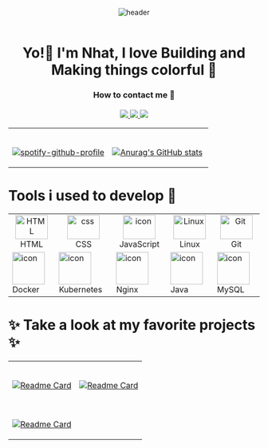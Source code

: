 <!--Header-->
<header>

![header](https://capsule-render.vercel.app/api?type=wave&color=0:76C4FF,100:4FFFDF&height=300&section=header&text=YEET&fontSize=90)

</header>

<!--Greeting-->
<h1 align="center">
    Yo!👋 I'm Nhat, I love <b>Building</b> and <b>Making</b> things colorful 🎨
</h1>

<!--Contact-->
<h3 align="center">
    How to contact me 🤔
    <br><br>
    <a href="https://www.facebook.com/profile.php?id=100091778170480">
        <img src="https://img.shields.io/badge/Facebook-1877F2?style=for-the-badge&logo=facebook&logoColor=white">
    </a>
    <a href="https://www.instagram.com/tmn_nhat/">
        <img src="https://img.shields.io/badge/Instagram-E4405F?style=for-the-badge&logo=instagram&logoColor=white">
    </a>
    <a href="https://www.linkedin.com/in/nh%E1%BA%ADt-tr%C6%B0%C6%A1ng-420723278/">
        <img src="https://img.shields.io/badge/LinkedIn-0077B5?style=for-the-badge&logo=linkedin&logoColor=white">
    </a>
</h3>

<!--Stat & Spotify dash-->
<table width="100%">
 <tr>
   <td width="50%">

&nbsp; <br> [![spotify-github-profile](https://spotify-github-profile.vercel.app/api/view?uid=317mmez3p642s7bangddhiopxeua&cover_image=true&theme=novatorem&show_offline=false&background_color=121212&interchange=true&bar_color=8e52ff&bar_color_cover=false)](https://github.com/kittinan/spotify-github-profile)

   </td>
   <td width="50%">

&nbsp; <br> [![Anurag's GitHub stats](https://github-readme-stats.vercel.app/api?username=Fleeforezz&show_icons=true&theme=nightowl)](https://github.com/anuraghazra/github-readme-stats)

   </td>
 </tr>
</table>

<!--Skills-->
<h1> 
    Tools i used to develop 💪 
</h1>

<table width="100%">
    <tr>
        <td align="center" width="15%">
            <img src="https://skillicons.dev/icons?i=html" width="65" height="48" alt="HTML" />
            <br> HTML
        </td>
        <td align="center" width="15%">
            <img src="https://skillicons.dev/icons?i=css" width="65" height="48" alt="css" />
            <br> CSS
        </td>
        <td align="center" width="15%">
            <img src="https://techstack-generator.vercel.app/js-icon.svg" alt="icon" width="65" height="48" />
            <br> JavaScript
        </td>
        <td align="center" width="15%">
            <img src="https://skillicons.dev/icons?i=linux" width="65" height="48" 
            alt="Linux" />
            <br> Linux
        </td>
        <td align="center" width="15%">
            <img src="https://skillicons.dev/icons?i=git" width="65" height="48" alt="Git" />
            <br> Git
        </td>
    </tr>
    <tr width="100%">
        <td algin="center" width="15%">
            <img src="https://techstack-generator.vercel.app/docker-icon.svg" alt="icon" width="65" height="65" />
            <br> Docker
        </td>
        <td algin="center" width="15%">
            <img src="https://techstack-generator.vercel.app/kubernetes-icon.svg" alt="icon" width="65" height="65" />
            <br> Kubernetes
        </td>
        <td algin="center" width="15%">
            <img src="https://techstack-generator.vercel.app/nginx-icon.svg" alt="icon" width="65" height="65" />
            <br> Nginx
        </td>
        <td algin="center" width="15%">
            <img src="https://techstack-generator.vercel.app/java-icon.svg" alt="icon" width="65" height="65" />
            <br> Java
        </td>
        <td algin="center" width="15%">
            <img src="https://techstack-generator.vercel.app/mysql-icon.svg" alt="icon" width="65" height="65" />
            <br> MySQL
        </td>
    </tr>
</table>

<!-- Favorite project -->
<h1>
    ✨ Take a look at my favorite projects ✨
</h1>

<table width="100%">
 <tr>
   <td width="50%">

&nbsp; <br> [![Readme Card](https://github-readme-stats.vercel.app/api/pin/?username=fleeforezz&repo=Portfolio&theme=nightowl)](https://github.com/fleeforezz/Portfolio)

   </td>
   <td width="50%">

&nbsp; <br> [![Readme Card](https://github-readme-stats.vercel.app/api/pin/?username=fleeforezz&repo=Contact_page&theme=rose_pine)](https://github.com/fleeforezz/Contact_Page)

   </td>
 </tr>
 <tr>
   <td width="50%">

&nbsp; <br> [![Readme Card](https://github-readme-stats.vercel.app/api/pin/?username=fleeforezz&repo=Project_Page&theme=neon)](https://github.com/fleeforezz/Project_Page)

   </td>
 </tr>
</table>
